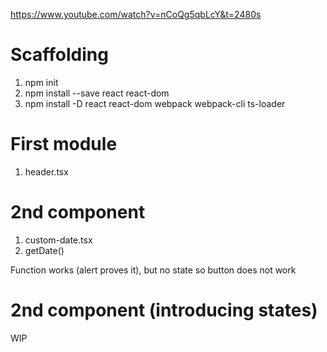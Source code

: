 https://www.youtube.com/watch?v=nCoQg5qbLcY&t=2480s

# Scaffolding

1. npm init
2. npm install --save react react-dom
3. npm install -D react react-dom webpack webpack-cli ts-loader

# First module

1. header.tsx

# 2nd component

1. custom-date.tsx
2. getDate()

Function works (alert proves it), but no state so button does not work

# 2nd component (introducing states)

WIP
